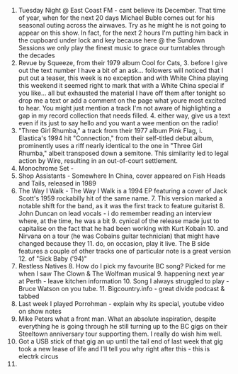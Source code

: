 1. Tuesday Night @ East Coast FM - cant believe its December. That time of year, when for the next 20 days Michael Buble comes out for his seasonal outing across the airwaves. Try as he might he is not going to appear on this show. In fact, for the next 2 hours I'm putting him back in the cupboard under lock and key because here @ the Sundown Sessions we only play the finest music to grace our turntables through the decades
2. Revue by Squeeze, from their 1979 album Cool for Cats, 
   3. before I give out the text number I have a bit of an ask... followers will noticed that I put out a teaser, this week is no exception and with White China playing this weekend it seemed right to mark that with a White China special if you like... all but exhausted the material I have off them after tonight so drop me a text or add a comment on the page what youre most excited to hear. You might just mention a track I'm not aware of highlighting a gap in my record collection that needs filled.
   4. either way, give us a text even if its just to say hello and you want a wee mention on the radio!
3. "Three Girl Rhumba," a track from their 1977 album Pink Flag,
    i. Elastica's 1994 hit "Connection," from their self-titled debut album, prominently uses a riff nearly identical to the one in "Three Girl Rhumba," albeit transposed down a semitone. This similarity led to legal action by Wire, resulting in an out-of-court settlement.
4. Monochrome Set - 
5. Shop Assistants - Somewhere In China, cover appeared on Fish Heads and Tails, released in 1989
6. The Way I Walk - The Way I Walk is a 1994 EP featuring a cover of Jack Scott's 1959 rockabilly hit of the same name. 
   7. This version marked a notable shift for the band, as it was the first track to feature guitarist 
   8. John Duncan on lead vocals - i do remember reading an interview where, at the time, he was a bit
   9. cynical of the release made just to capitalise on the fact that he had been working with Kurt Kobain 
   10. and Nirvana on a tour (he was Cobains guitar technician) that might have changed because they 
   11. do, on occasion, play it live. The B side features a couple of other tracks one of particular note is a great version 
   12. of "Sick Baby ('94)" 
7. Restless Natives
   8. How do I pick my favourite BC song? Picked for me when I saw The Clown & The Wolfman musical 
   9. happening next year at Perth - leave kitchen information
   10. Song I always struggled to play - Bruce Watson on you tube. 
   11. Bigcountry.info - great divide podcast & tabbed 
12. Last week I played Porrohman - explain why its special, youtube video on show notes
13. Mike Peters what a front man. What an absolute inspiration, despite everything he is going through he still turning up to the BC gigs on their Steeltown anniversary tour supporting them. I really do wish him well. 
14. Got a USB stick of that gig an up until the tail end of last week that gig took a new lease of life and I'll tell you why right after this - this is electrk circus
15. 